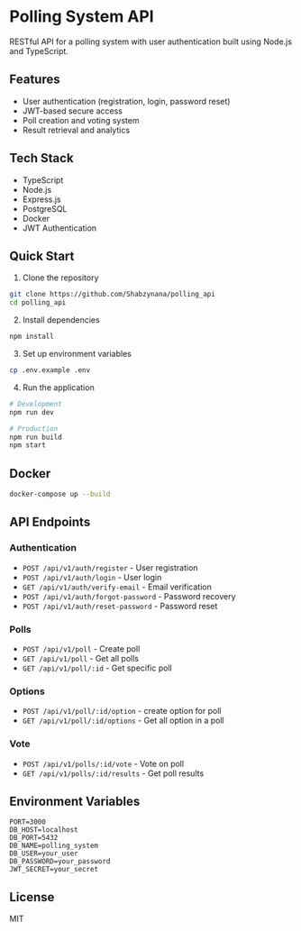 # Polling System API

RESTful API for a polling system with user authentication built using Node.js and TypeScript.

## Features

- User authentication (registration, login, password reset)
- JWT-based secure access
- Poll creation and voting system
- Result retrieval and analytics

## Tech Stack

- TypeScript
- Node.js
- Express.js
- PostgreSQL
- Docker
- JWT Authentication

## Quick Start

1. Clone the repository
```bash
git clone https://github.com/Shabzynana/polling_api
cd polling_api
```

2. Install dependencies
```bash
npm install
```

3. Set up environment variables
```bash
cp .env.example .env
```

4. Run the application
```bash
# Development
npm run dev

# Production
npm run build
npm start
```

## Docker

```bash
docker-compose up --build
```

## API Endpoints

### Authentication
- `POST /api/v1/auth/register` - User registration
- `POST /api/v1/auth/login` - User login
- `GET /api/v1/auth/verify-email` - Email verification
- `POST /api/v1/auth/forgot-password` - Password recovery
- `POST /api/v1/auth/reset-password` - Password reset

### Polls
- `POST /api/v1/poll` - Create poll
- `GET /api/v1/poll` - Get all polls
- `GET /api/v1/poll/:id` - Get specific poll

### Options
- `POST /api/v1/poll/:id/option` - create option for poll
- `GET /api/v1/poll/:id/options` - Get all option in a poll

### Vote
- `POST /api/v1/polls/:id/vote` - Vote on poll
- `GET /api/v1/polls/:id/results` - Get poll results


## Environment Variables

```env
PORT=3000
DB_HOST=localhost
DB_PORT=5432
DB_NAME=polling_system
DB_USER=your_user
DB_PASSWORD=your_password
JWT_SECRET=your_secret
```

## License

MIT
